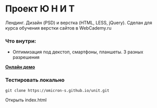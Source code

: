 # Проект Ю Н И Т

Лендинг. Дизайн (PSD) и верстка (HTML, LESS, jQuery). 
Сделан для курса обучения верстки сайтов в WebCademy.ru 

### Что внутри:

- Оптимизация под декстоп, смартфоны, планшеты. 3 разных разрешения

[**Онлайн демо**](https://omicron-s.github.io/unit)

### Тестировать локально

```
git clone https://omicron-s.github.io/unit.git

```

Открыть index.html
